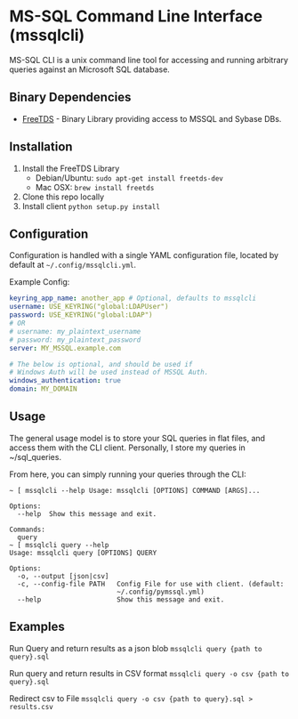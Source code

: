 # MS-SQL Command Line Interface (mssqlcli)

MS-SQL CLI is a unix command line tool for accessing and running arbitrary
queries against an Microsoft SQL database.


## Binary Dependencies

- [FreeTDS][1] - Binary Library providing access to MSSQL and Sybase DBs.



## Installation
1. Install the FreeTDS Library
    - Debian/Ubuntu: `sudo apt-get install freetds-dev`
    - Mac OSX: `brew install freetds`
2. Clone this repo locally
3. Install client `python setup.py install`



## Configuration

Configuration is handled with a single YAML configuration file, located by
default at `~/.config/mssqlcli.yml`.

Example Config:
```yaml
keyring_app_name: another_app # Optional, defaults to mssqlcli
username: USE_KEYRING("global:LDAPUser")
password: USE_KEYRING("global:LDAP")
# OR
# username: my_plaintext_username
# password: my_plaintext_password
server: MY_MSSQL.example.com

# The below is optional, and should be used if
# Windows Auth will be used instead of MSSQL Auth.
windows_authentication: true
domain: MY_DOMAIN
```


## Usage
The general usage model is to store your SQL queries in flat files, and
access them with the CLI client. Personally, I store my queries in
~/sql_queries.

From here, you can simply running your queries through the CLI:
```
~ [ mssqlcli --help Usage: mssqlcli [OPTIONS] COMMAND [ARGS]...

Options:
  --help  Show this message and exit.

Commands:
  query
~ [ mssqlcli query --help
Usage: mssqlcli query [OPTIONS] QUERY

Options:
  -o, --output [json|csv]
  -c, --config-file PATH   Config File for use with client. (default:
                           ~/.config/pymssql.yml)
  --help                   Show this message and exit.
  ```

## Examples

Run Query and return results as a json blob
```mssqlcli query {path to query}.sql```

Run query and return results in CSV format
```mssqlcli query -o csv {path to query}.sql```

Redirect csv to File
```mssqlcli query -o csv {path to query}.sql > results.csv```

[1]: http://www.freetds.org/
[2]: http://pymssql.org/en/stable/
[3]: http://click.pocoo.org/5/
